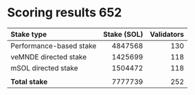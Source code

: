 # Scoring results 652

| Stake type              | Stake (SOL)    | Validators     |
|:------------------------|---------------:|---------------:|
| Performance-based stake | 4847568        | 130            |
| veMNDE directed stake   | 1425699        | 118            |
| mSOL directed stake     | 1504472        | 118            |
|                         |                |                |
| **Total stake**         | 7777739        | 252            |